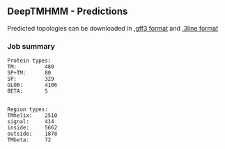 ## DeepTMHMM - Predictions
Predicted topologies can be downloaded in [.gff3 format](TMRs.gff3) and [.3line format](predicted_topologies.3line)
### Job summary
```
Protein types:
TM:			480
SP+TM:		80
SP:			329
GLOB:		4106
BETA:		5


Region types:
TMhelix:	2510
signal:		414
inside:		5662
outside:	1878
TMbeta:		72
```
